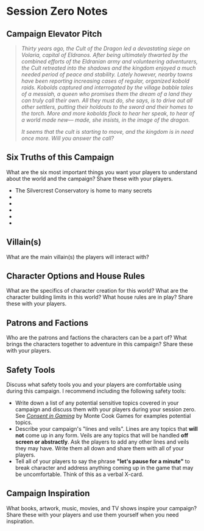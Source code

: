 # Session Zero Notes

## Campaign Elevator Pitch

> *Thirty years ago, the Cult of the Dragon led a devastating siege on Volaria, capital of Eldranos. After being ultimately thwarted by the combined efforts of the Eldranian army and volunteering adventurers, the Cult retreated into the shadows and the kingdom enjoyed a much needed period of peace and stability. Lately however, nearby towns have been reporting increasing cases of regular, organized kobold raids. Kobolds captured and interrogated by the village babble tales of a messiah, a queen who promises them the dream of a land they can truly call their own. All they must do, she says, is to drive out all other settlers, putting their holdouts to the sword and their homes to the torch. More and more kobolds flock to hear her speak, to hear of a world made new— made, she insists, in the image of the dragon.*
> 
> *It seems that the cult is starting to move, and the kingdom is in need once more. Will you answer the call?*
## Six Truths of this Campaign

What are the six most important things you want your players to understand about the world and the campaign? Share these with your players.

- The Silvercrest Conservatory is home to many secrets
- 
- 
- 
- 
- 

## Villain(s)

What are the main villain(s) the players will interact with?

## Character Options and House Rules

What are the specifics of character creation for this world? What are the character building limits in this world? What house rules are in play? Share these with your players.

## Patrons and Factions

Who are the patrons and factions the characters can be a part of? What brings the characters together to adventure in this campaign? Share these with your players.

## Safety Tools

Discuss what safety tools you and your players are comfortable using during this campaign. I recommend including the following safety tools:

- Write down a list of any potential sensitive topics covered in your campaign and discuss them with your players during your session zero. See [*Consent in Gaming*](https://www.montecookgames.com/consent-in-gaming/) by Monte Cook Games for examples potential topics.
- Describe your campaign's "lines and veils". Lines are any topics that **will not** come up in any form. Veils are any topics that will be handled **off screen or abstractly**. Ask the players to add any other lines and veils they may have. Write them all down and share them with all of your players.
- Tell all of your players to say the phrase **"let's pause for a minute"** to break character and address anything coming up in the game that may be uncomfortable. Think of this as a verbal X-card.

## Campaign Inspiration

What books, artwork, music, movies, and TV shows inspire your campaign? Share these with your players and use them yourself when you need inspiration.